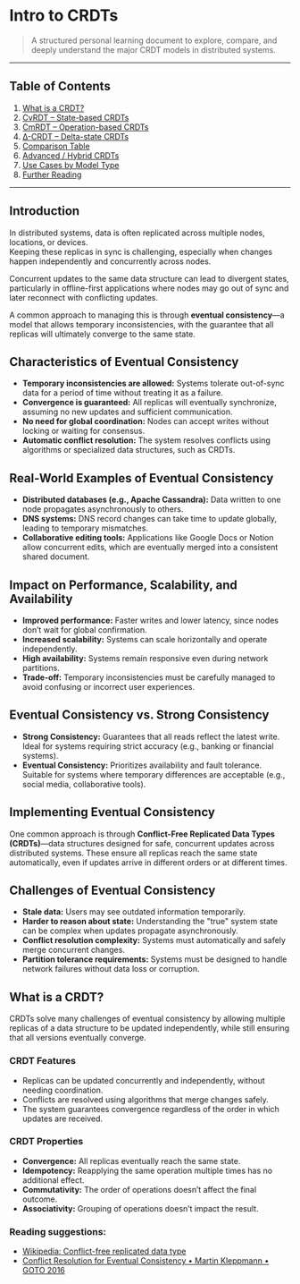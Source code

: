 # Intro to CRDTs

> A structured personal learning document to explore, compare, and deeply understand the major CRDT models in distributed systems.

---

## Table of Contents

1. [What is a CRDT?](#what-is-a-crdt)
2. [CvRDT – State-based CRDTs](02-crdt-models.md#cvrdt--state-based-crdts)
3. [CmRDT – Operation-based CRDTs](02-crdt-models.md#cmrdt--operation-based-crdts)
4. [Δ-CRDT – Delta-state CRDTs](02-crdt-models.md#δ-crdt--delta-state-crdts)
5. [Comparison Table](02-crdt-models.md#comparison-table)
6. [Advanced / Hybrid CRDTs](04-real-world-uses.md#advanced--hybrid-crdts)
7. [Use Cases by Model Type](04-real-world-uses.md#use-cases-by-model-type)
8. [Further Reading](04-real-world-uses.md#further-reading)

---
## Introduction

In distributed systems, data is often replicated across multiple nodes, locations, or devices.  
Keeping these replicas in sync is challenging, especially when changes happen independently and concurrently across nodes.

Concurrent updates to the same data structure can lead to divergent states, particularly in offline-first applications where nodes may go out of sync and later reconnect with conflicting updates.

A common approach to managing this is through **eventual consistency**—a model that allows temporary inconsistencies, with the guarantee that all replicas will ultimately converge to the same state.

## Characteristics of Eventual Consistency

- **Temporary inconsistencies are allowed:** Systems tolerate out-of-sync data for a period of time without treating it as a failure.
- **Convergence is guaranteed:** All replicas will eventually synchronize, assuming no new updates and sufficient communication.
- **No need for global coordination:** Nodes can accept writes without locking or waiting for consensus.
- **Automatic conflict resolution:** The system resolves conflicts using algorithms or specialized data structures, such as CRDTs.

## Real-World Examples of Eventual Consistency

- **Distributed databases (e.g., Apache Cassandra):** Data written to one node propagates asynchronously to others.
- **DNS systems:** DNS record changes can take time to update globally, leading to temporary mismatches.
- **Collaborative editing tools:** Applications like Google Docs or Notion allow concurrent edits, which are eventually merged into a consistent shared document.

## Impact on Performance, Scalability, and Availability

- **Improved performance:** Faster writes and lower latency, since nodes don’t wait for global confirmation.
- **Increased scalability:** Systems can scale horizontally and operate independently.
- **High availability:** Systems remain responsive even during network partitions.
- **Trade-off:** Temporary inconsistencies must be carefully managed to avoid confusing or incorrect user experiences.

## Eventual Consistency vs. Strong Consistency

- **Strong Consistency:** Guarantees that all reads reflect the latest write. Ideal for systems requiring strict accuracy (e.g., banking or financial systems).
- **Eventual Consistency:** Prioritizes availability and fault tolerance. Suitable for systems where temporary differences are acceptable (e.g., social media, collaborative tools).

## Implementing Eventual Consistency

One common approach is through **Conflict-Free Replicated Data Types (CRDTs)**—data structures designed for safe, concurrent updates across distributed systems. These ensure all replicas reach the same state automatically, even if updates arrive in different orders or at different times.

## Challenges of Eventual Consistency

- **Stale data:** Users may see outdated information temporarily.
- **Harder to reason about state:** Understanding the "true" system state can be complex when updates propagate asynchronously.
- **Conflict resolution complexity:** Systems must automatically and safely merge concurrent changes.
- **Partition tolerance requirements:** Systems must be designed to handle network failures without data loss or corruption.

## What is a CRDT?

CRDTs solve many challenges of eventual consistency by allowing multiple replicas of a data structure to be updated independently, while still ensuring that all versions eventually converge.

### CRDT Features

- Replicas can be updated concurrently and independently, without needing coordination.
- Conflicts are resolved using algorithms that merge changes safely.
- The system guarantees convergence regardless of the order in which updates are received.

### CRDT Properties

- **Convergence:** All replicas eventually reach the same state.
- **Idempotency:** Reapplying the same operation multiple times has no additional effect.
- **Commutativity:** The order of operations doesn’t affect the final outcome.
- **Associativity:** Grouping of operations doesn’t impact the result.

### Reading suggestions:
- [Wikipedia: Conflict-free replicated data type](https://en.wikipedia.org/wiki/Conflict-free_replicated_data_type)
- [Conflict Resolution for Eventual Consistency • Martin Kleppmann • GOTO 2016](https://www.youtube.com/watch?v=yCcWpzY8dIA&ab_channel=GOTOConferences)